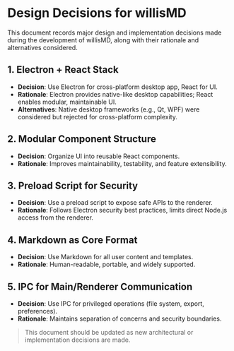 # Design Decisions for willisMD

This document records major design and implementation decisions made during the development of willisMD, along with their rationale and alternatives considered.

## 1. Electron + React Stack
- **Decision**: Use Electron for cross-platform desktop app, React for UI.
- **Rationale**: Electron provides native-like desktop capabilities; React enables modular, maintainable UI.
- **Alternatives**: Native desktop frameworks (e.g., Qt, WPF) were considered but rejected for cross-platform complexity.

## 2. Modular Component Structure
- **Decision**: Organize UI into reusable React components.
- **Rationale**: Improves maintainability, testability, and feature extensibility.

## 3. Preload Script for Security
- **Decision**: Use a preload script to expose safe APIs to the renderer.
- **Rationale**: Follows Electron security best practices, limits direct Node.js access from the renderer.

## 4. Markdown as Core Format
- **Decision**: Use Markdown for all user content and templates.
- **Rationale**: Human-readable, portable, and widely supported.

## 5. IPC for Main/Renderer Communication
- **Decision**: Use IPC for privileged operations (file system, export, preferences).
- **Rationale**: Maintains separation of concerns and security boundaries.

> This document should be updated as new architectural or implementation decisions are made.
